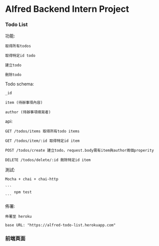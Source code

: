# Alfred Backend Intern Project

### Todo List
 功能:  

    取得所有todos  

    取得特定id todo  

    建立todo  

    刪除todo    

 Todo schema:  

    _id  

    item (待辦事項內容)  

    author (待辦事項填寫者)  


api:  

    GET /todos/items 取得所有todo items  

    GET /todos/item/:id 取得特定id item  

    POST /todos/create 建立todo，request.body需有item與author兩個properity  

    DELETE /todos/delete/:id 刪除特定id item  


測試:  

    Mocha + chai + chai-http  

    ```
        npm test
    ```

佈署:  

    佈署至 heroku   

    base URL: "https://alfred-todo-list.herokuapp.com"   

### 前端頁面


    
